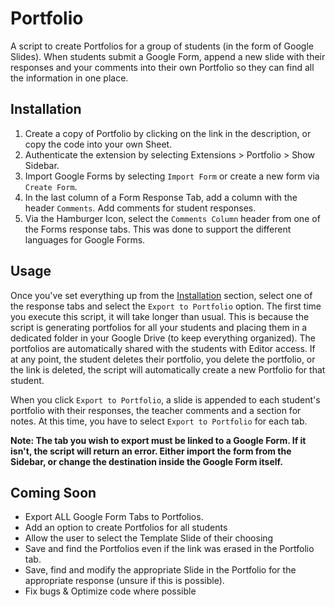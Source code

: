 # Portfolio
A script to create Portfolios for a group of students (in the form of Google Slides). When students submit a Google Form, append a new slide with their responses and your comments into their own Portfolio so they can find all the information in one place.

## Installation

1. Create a copy of Portfolio by clicking on the link in the description, or copy the code into your own Sheet.
2. Authenticate the extension by selecting Extensions > Portfolio > Show Sidebar.
3. Import Google Forms by selecting `Import Form` or create a new form via `Create Form`.
4. In the last column of a Form Response Tab, add a column with the header `Comments`. Add comments for student responses.
5. Via the Hamburger Icon, select the `Comments Column` header from one of the Forms response tabs. This was done to support the different languages for Google Forms.

## Usage

Once you've set everything up from the [Installation](#installation) section, select one of the response tabs and select the `Export to Portfolio` option. The first time you execute this script, it will take longer than usual. This is because the script is generating portfolios for all your students and placing them in a dedicated folder in your Google Drive (to keep everything organized). The portfolios are automatically shared with the students with Editor access. If at any point, the student deletes their portfolio, you delete the portfolio, or the link is deleted, the script will automatically create a new Portfolio for that student.

When you click `Export to Portfolio`, a slide is appended to each student's portfolio with their responses, the teacher comments and a section for notes. At this time, you have to select `Export to Portfolio` for each tab.

**Note: The tab you wish to export must be linked to a Google Form. If it isn't, the script will return an error. Either import the form from the Sidebar, or change the destination inside the Google Form itself.**

## Coming Soon

- Export ALL Google Form Tabs to Portfolios.
- Add an option to create Portfolios for all students
- Allow the user to select the Template Slide of their choosing
- Save and find the Portfolios even if the link was erased in the Portfolio tab.
- Save, find and modify the appropriate Slide in the Portfolio for the appropriate response (unsure if this is possible). 
- Fix bugs & Optimize code where possible
